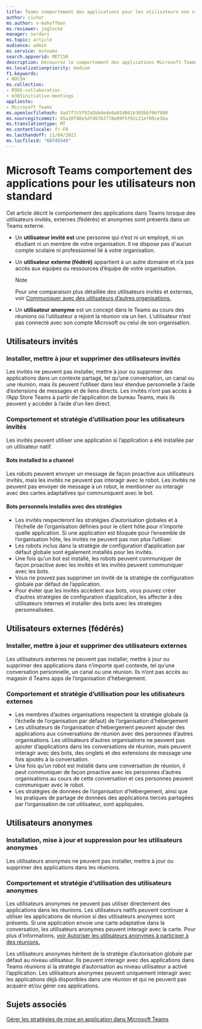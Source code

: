 ```yaml
---
title: Teams comportement des applications pour les utilisateurs non standard
author: cichur
ms.author: v-mahoffman
ms.reviewer: joglocke
manager: serdars
ms.topic: article
audience: admin
ms.service: msteams
search.appverid: MET150
description: Découvrez le comportement des applications Microsoft Teams utilisateurs non standard.
ms.localizationpriority: medium
f1.keywords:
- NOCSH
ms.collection:
- M365-collaboration
- m365initiative-meetings
appliesto:
- Microsoft Teams
ms.openlocfilehash: 4ad7f7c5f92a5bbde4e8a01d8616305bbf06f980
ms.sourcegitcommit: 65a10f80e5dfd67b2778e09f5f92c21ef09ce36a
ms.translationtype: MT
ms.contentlocale: fr-FR
ms.lasthandoff: 11/04/2021
ms.locfileid: "60745540"
---
```

# <a name="microsoft-teams-apps-behavior-for-non-standard-users"></a>Microsoft Teams comportement des applications pour les utilisateurs non standard

Cet article décrit le comportement des applications dans Teams lorsque des utilisateurs invités, externes (fédérés) et anonymes sont présents dans un Teams externe.

- Un **utilisateur invité est** une personne qui n’est ni un employé, ni un étudiant ni un membre de votre organisation. Il ne dispose pas d'aucun compte scolaire ni professionnel lié à votre organisation.

- Un **utilisateur externe (fédéré)** appartient à un autre domaine et n’a pas accès aux équipes ou ressources d’équipe de votre organisation.

  > [!Note]
  > Pour une comparaison plus détaillée des utilisateurs invités et externes, voir [Communiquer avec des utilisateurs d’autres organisations.](./communicate-with-users-from-other-organizations.md)

- Un **utilisateur anonyme** est un concept dans le Teams au cours des réunions où l’utilisateur a rejoint la réunion via un lien. L’utilisateur n’est pas connecté avec son compte Microsoft ou celui de son organisation.

## <a name="guest-users"></a>Utilisateurs invités

### <a name="install-update-and-delete-for-guest-users"></a>Installer, mettre à jour et supprimer des utilisateurs invités

Les invités ne peuvent pas installer, mettre à jour ou supprimer des applications dans un contexte partagé, tel qu’une conversation, un canal ou une réunion, mais ils peuvent l’utiliser dans leur étendue personnelle à l’aide d’extensions de messages et de liens directs. Les invités n’ont pas accès à l’App Store Teams à partir de l’application de bureau Teams, mais ils peuvent y accéder à l’aide d’un lien direct.

### <a name="usage-behavior-and-policy-for-guest-users"></a>Comportement et stratégie d’utilisation pour les utilisateurs invités

Les invités peuvent utiliser une application si l’application a été installée par un utilisateur natif.

#### <a name="bots-installed-to-a-channel"></a>Bots installed to a channel

Les robots peuvent envoyer un message de façon proactive aux utilisateurs invités, mais les invités ne peuvent pas interagir avec le robot. Les invités ne peuvent pas envoyer de message à un robot, le mentionner ou interagir avec des cartes adaptatives qui communiquent avec le bot.

#### <a name="personal-bots-installed-with-policies"></a>Bots personnels installés avec des stratégies

- Les invités respecteront les stratégies d’autorisation globales et à l’échelle de l’organisation définies pour le client hôte pour n’importe quelle application. Si une application est bloquée pour l’ensemble de l’organisation hôte, les invités ne peuvent pas non plus l’utiliser.
- Les robots inclus dans la stratégie de configuration d’application par défaut globale sont également installés pour les invités.
- Une fois qu’un bot est installé, les robots peuvent communiquer de façon proactive avec les invités et les invités peuvent communiquer avec les bots.
- Vous ne pouvez pas supprimer un invité de la stratégie de configuration globale par défaut de l’application.
- Pour éviter que les invités accèdent aux bots, vous pouvez créer d’autres stratégies de configuration d’application, les affecter à des utilisateurs internes et installer des bots avec les stratégies personnalisées.

## <a name="external-federated-users"></a>Utilisateurs externes (fédérés)

### <a name="install-update-and-delete-for-external-users"></a>Installer, mettre à jour et supprimer des utilisateurs externes

Les utilisateurs externes ne peuvent pas installer, mettre à jour ou supprimer des applications dans n’importe quel contexte, tel qu’une conversation personnelle, un canal ou une réunion. Ils n’ont pas accès au magasin d Teams apps de l’organisation d’hébergement.

### <a name="usage-behavior-and-policy-for-external-users"></a>Comportement et stratégie d’utilisation pour les utilisateurs externes

- Les membres d’autres organisations respectent la stratégie globale (à l’échelle de l’organisation par défaut) de l’organisation d’hébergement
- Les utilisateurs de l’organisation d’hébergement peuvent ajouter des applications aux conversations de réunion avec des personnes d’autres organisations. Les utilisateurs d’autres organisations ne peuvent pas ajouter d’applications dans les conversations de réunion, mais peuvent interagir avec des bots, des onglets et des extensions de message une fois ajoutés à la conversation.
- Une fois qu’un robot est installé dans une conversation de réunion, il peut communiquer de façon proactive avec les personnes d’autres organisations au cours de cette conversation et ces personnes peuvent communiquer avec le robot.
- Les stratégies de données de l’organisation d’hébergement, ainsi que les pratiques de partage de données des applications tierces partagées par l’organisation de cet utilisateur, sont appliquées.

## <a name="anonymous-users"></a>Utilisateurs anonymes

### <a name="install-update-and-delete-for-anonymous-users"></a>Installation, mise à jour et suppression pour les utilisateurs anonymes

Les utilisateurs anonymes ne peuvent pas installer, mettre à jour ou supprimer des applications dans les réunions.

### <a name="usage-behavior-and-policy-for-anonymous-users"></a>Comportement et stratégie d’utilisation des utilisateurs anonymes

Les utilisateurs anonymes ne peuvent pas utiliser directement des applications dans les réunions. Les utilisateurs natifs peuvent continuer à utiliser les applications de réunion si des utilisateurs anonymes sont présents. Si une application envoie une carte adaptative dans la conversation, les utilisateurs anonymes peuvent interagir avec la carte. Pour plus d’informations, [voir Autoriser les utilisateurs anonymes à participer à des réunions.](meeting-settings-in-teams.md#allow-anonymous-users-to-join-meetings)

Les utilisateurs anonymes héritent de la stratégie d’autorisation globale par défaut au niveau utilisateur. Ils peuvent interagir avec des applications dans Teams réunions si la stratégie d’autorisation au niveau utilisateur a activé l’application. Les utilisateurs anonymes peuvent uniquement interagir avec les applications déjà disponibles dans une réunion et qui ne peuvent pas acquérir et/ou gérer ces applications.

## <a name="related-topics"></a>Sujets associés

[Gérer les stratégies de mise en application dans Microsoft Teams](teams-app-setup-policies.md)
